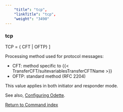```yaml
---
    "title": "tcp",
    "linkTitle": "tcp",
    "weight": "3490"
---
```

<span id="tcp"></span>

### tcp

TCP
= { CFT
&#124; <span class="underline">OFTP</span>} ]

Processing method used for protocol messages:

- CFT: method specific to {{< TransferCFT/suitevariablesTransferCFTName  >}}
- OFTP: standard method (RFC 2204)

This value applies in both initiator and responder mode.

See also, [Configuring Odette](../../../../protocols_start_here/start_here_odette/configuring_odette).

[Return to Command index](../../)
